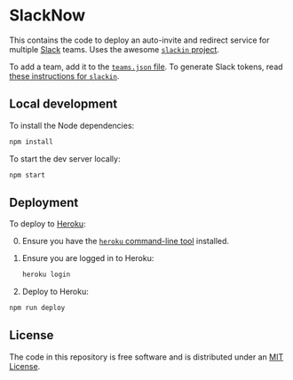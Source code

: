 # SlackNow

This contains the code to deploy an auto-invite and redirect service for multiple [Slack](https://slack.com/) teams. Uses the awesome [`slackin` project](https://github.com/rauchg/slackin).

To add a team, add it to the [`teams.json` file](teams.json). To generate Slack tokens, read [these instructions for `slackin`](https://github.com/rauchg/slackin#npm).


## Local development

To install the Node dependencies:

```sh
npm install
```

To start the dev server locally:

```sh
npm start
```


## Deployment

To deploy to [Heroku](https://www.heroku.com/):

0. Ensure you have the [`heroku` command-line tool](https://devcenter.heroku.com/articles/heroku-command-line) installed.
0. Ensure you are logged in to Heroku:

    ```sh
    heroku login
    ```

0. Deploy to Heroku:

  ```sh
  npm run deploy
  ```


## License

The code in this repository is free software and is distributed under an [MIT License](LICENSE.md).
